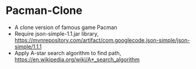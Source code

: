 # Pacman-Clone
- A clone version of famous game Pacman
- Require json-simple-1.1.jar library, https://mvnrepository.com/artifact/com.googlecode.json-simple/json-simple/1.1.1
- Apply A-star search algorithm to find path, https://en.wikipedia.org/wiki/A*_search_algorithm
